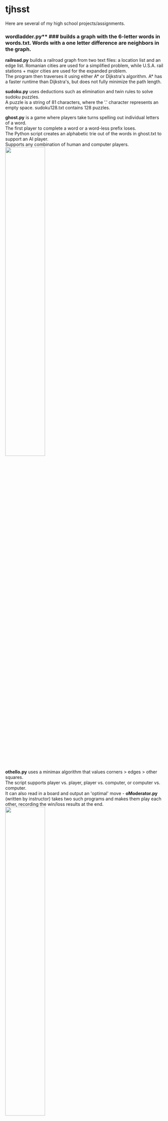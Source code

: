 # tjhsst #
  
Here are several of my high school projects/assignments.  
  
### wordladder.py** ### builds a graph with the 6-letter words in words.txt. Words with a one letter difference are neighbors in the graph.  
    
**railroad.py** builds a railroad graph from two text files: a location list and an edge list. Romanian cities are used for a simplified problem, while U.S.A. rail stations + major cities are used for the expanded problem.  
The program then traverses it using either A* or Dijkstra's algorithm. A* has a faster runtime than Dijkstra's, but does not fully minimize the path length.  
  
**sudoku.py** uses deductions such as elimination and twin rules to solve sudoku puzzles.  
A puzzle is a string of 81 characters, where the '.' character represents an empty space. sudoku128.txt contains 128 puzzles.  
  
  
**ghost.py** is a game where players take turns spelling out individual letters of a word.  
The first player to complete a word or a word-less prefix loses.  
The Python script creates an alphabetic trie out of the words in ghost.txt to support an AI player.  
Supports any combination of human and computer players.  
<img src="https://raw.githubusercontent.com/SaltMining/tjhsst/ghost/ghost.png" width="50%">  
  
**othello.py** uses a minimax algorithm that values corners > edges > other squares.  
The script supports player vs. player, player vs. computer, or computer vs. computer.  
It can also read in a board and output an 'optimal' move - **oModerator.py** (written by instructor) takes two such programs and makes them play each other, recording the win/loss results at the end.  
<img src="https://raw.githubusercontent.com/SaltMining/tjhsst/othello/othello.png" width="50%">  
  
**salesman.py** solves the travelling salesman problem.

The iterative algorithm randomly generates a path, then "untangles" it, eliminating all intersections between line segments in the path. After untangling, the program makes local optimizations, which minimizes path length in sets of 4-8 adjacent points.  

The script can alternatively use a genetic algorithm. It creates a size N population of untangled paths and measures path fitness inversely with path length. Each generation cycle creates N/2 "children paths" by combining two members of the current population. The least fit N/2 members of the new population are then removed from the set.  

Example of path mid-untangling:  
<img src="https://raw.githubusercontent.com/SaltMining/optimization/master/working path.png" width="50%">  
Untangled path:  
<img src="https://raw.githubusercontent.com/SaltMining/optimization/master/best path.png" width="50%">  

**nQueens.py**  draws an N-by-N square board with N queens, such that none of them attack each other.  
Three approaches are used to solve the problem:  
**Brute force backtracking** - Generates all possible boards one queen at a time and only works off legal permutations (i.e. will eliminate a "solution" that contains a queen in A1 and another in B2, even if the board size is 8).  Returns a list of all possible boards. Time efficiency is n! due to brute force nature.  
**Hill climbing** - Generates a random board and checks single column swaps to reduce # of conflicts. Sometimes, a solution cannot be found due to the starting spot (we reach a 'local minimum'), in which case we generate a new board and restart.
**Genetic algorithm** - Similar to the genetic TSP method. Splices parent boards by copying the front of parent 1 (up to a specified pivot point) and appending the rest of the unused numbers in the order they occur in parent 2. This algorithm's time efficiency is far more reliable than the above two methods at large N.
<img src="https://raw.githubusercontent.com/SaltMining/optimization/master/nqueens30.PNG" width="50%">  
  
**sociallinks.py** analyzes two different social groups:  
Each graph plots # of social connections on the x-axis and number of people with that number of social connections on the y-axis.  
Group one starts with a given population and draws random links between everyone. The plot is given by graphrand.jpg.  
<img src="https://raw.githubusercontent.com/saltmining/sociallinks/master/graphrand.jpg" width="50%">  
Group two starts with a small number of people (a "popular group") who all know each other. We iteratively add new members to the society and give each new member a few social links. The resulting graph is shown by graphiter.jpg.  
<img src="https://raw.githubusercontent.com/saltmining/sociallinks/master/graphiter.jpg" width="50%">  
Note how in graphrand, the graph is shaped more symmetrically, while in graphiter, there are only a few popular people and most people (the new members added later) only have a few connections.
  